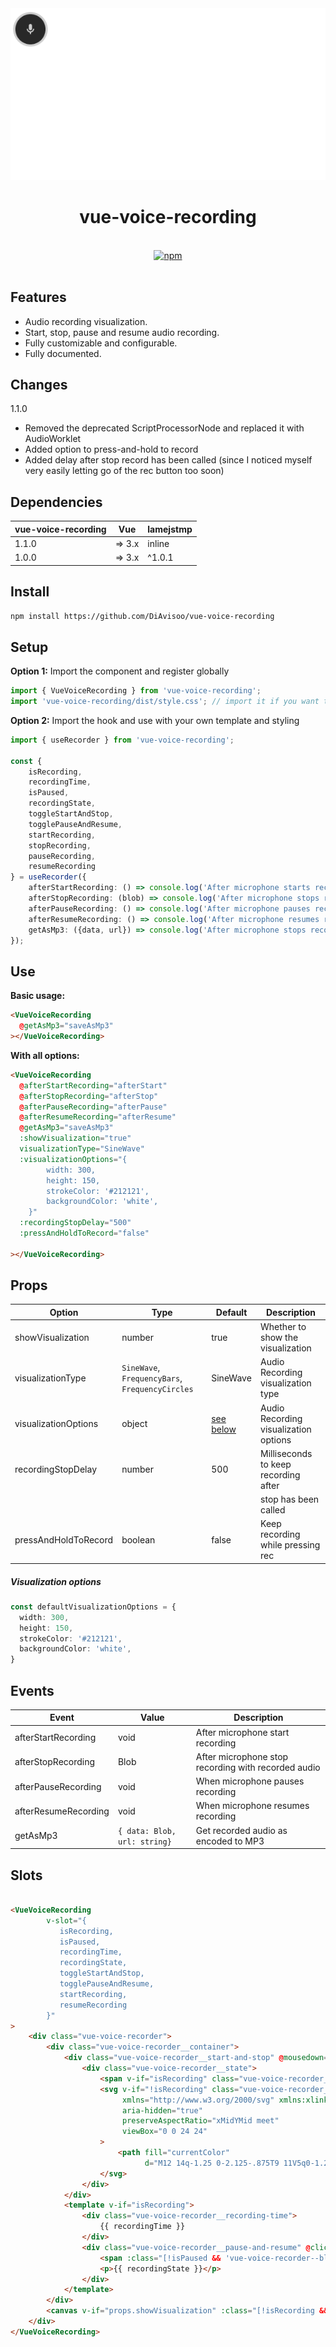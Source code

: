 <div align="center">
  <img src="https://github.com/TheCoderDream/ngx-mic-recorder/blob/main/projects/ngx-mic-recorder/misc/documentation-assets/ngx-voice-recording.gif?raw=true" alt="Angular Microphone Recorder">
  <br>
  <h1>vue-voice-recording</h1>
  <br>
  <a href="https://www.npmjs.org/package/ngx-toastr">
    <img src="https://badge.fury.io/js/vue-voice-recording.svg" alt="npm">
  </a>
  <br>
  <br>
</div>


## Features

- Audio recording visualization.
- Start, stop, pause and resume audio recording.
- Fully customizable and configurable.
- Fully documented.

## Changes

1.1.0
* Removed the deprecated ScriptProcessorNode and replaced it with AudioWorklet
* Added option to press-and-hold to record
* Added delay after stop record has been called (since I noticed myself very easily letting go of the rec button too soon)

## Dependencies

| vue-voice-recording | Vue    | lamejstmp |
|---------------------|--------|-----------|
| 1.1.0               | => 3.x | inline    |
| 1.0.0               | => 3.x | ^1.0.1    |


## Install

```bash
npm install https://github.com/DiAvisoo/vue-voice-recording
```

## Setup

**Option 1:** Import the component and register globally

```ts
import { VueVoiceRecording } from 'vue-voice-recording';
import 'vue-voice-recording/dist/style.css'; // import it if you want to use the default template.
```

**Option 2:** Import the hook and use with your own template and styling

```ts
import { useRecorder } from 'vue-voice-recording';

const {
    isRecording,
    recordingTime,
    isPaused,
    recordingState,
    toggleStartAndStop,
    togglePauseAndResume,
    startRecording,
    stopRecording,
    pauseRecording,
    resumeRecording
} = useRecorder({
    afterStartRecording: () => console.log('After microphone starts recording'),
    afterStopRecording: (blob) => console.log('After microphone stops recording'),
    afterPauseRecording: () => console.log('After microphone pauses recording'),
    afterResumeRecording: () => console.log('After microphone resumes recording'),
    getAsMp3: ({data, url}) => console.log('After microphone stops recording and audio encoded to mp3'),
});
```

## Use

**Basic usage:**

```html
<VueVoiceRecording
  @getAsMp3="saveAsMp3"
></VueVoiceRecording>
```

**With all options:**
```html
<VueVoiceRecording
  @afterStartRecording="afterStart"
  @afterStopRecording="afterStop"
  @afterPauseRecording="afterPause"
  @afterResumeRecording="afterResume"
  @getAsMp3="saveAsMp3"
  :showVisualization="true"
  visualizationType="SineWave"
  :visualizationOptions="{
        width: 300,
        height: 150,
        strokeColor: '#212121',
        backgroundColor: 'white',
    }"
  :recordingStopDelay="500"
  :pressAndHoldToRecord="false"

></VueVoiceRecording>
```

## Props

| Option               | Type                                                  | Default                             | Description                           |
|----------------------|-------------------------------------------------------|-------------------------------------|---------------------------------------|
| showVisualization    | number                                                | true                                | Whether to show the visualization     |
| visualizationType    | ``SineWave``, ``FrequencyBars``, ``FrequencyCircles`` | SineWave                            | Audio Recording visualization type    |
| visualizationOptions | object                                                | [see below](#visualization-options) | Audio Recording visualization options |
| recordingStopDelay   | number                                                | 500                                 | Milliseconds to keep recording after
|                      |                                                       |                                     | stop has been called                  |
| pressAndHoldToRecord | boolean                                               | false                               | Keep recording while pressing rec     |

##### Visualization options

```typescript
const defaultVisualizationOptions = {
  width: 300,
  height: 150,
  strokeColor: '#212121',
  backgroundColor: 'white',
}
```

## Events

| Event                | Value                        | Description                                          |
|----------------------|------------------------------|------------------------------------------------------|
| afterStartRecording  | void                         | After microphone start recording                     |
| afterStopRecording   | Blob                         | After microphone stop recording  with recorded audio |
| afterPauseRecording  | void                         | When microphone pauses recording                     |
| afterResumeRecording | void                         | When microphone resumes recording                    |
| getAsMp3             | `{ data: Blob, url: string}` | Get recorded audio as encoded to MP3                 |


## Slots

```html

<VueVoiceRecording
        v-slot="{
           isRecording,
           isPaused,
           recordingTime,
           recordingState,
           toggleStartAndStop,
           togglePauseAndResume,
           startRecording,
           resumeRecording
        }"
>
    <div class="vue-voice-recorder">
        <div class="vue-voice-recorder__container">
            <div class="vue-voice-recorder__start-and-stop" @mousedown="handleMouseDown" @mouseup="delayedStopRecording" @click="handleClick">
                <div class="vue-voice-recorder__state">
                    <span v-if="isRecording" class="vue-voice-recorder__stop"></span>
                    <svg v-if="!isRecording" class="vue-voice-recorder__start"
                         xmlns="http://www.w3.org/2000/svg" xmlns:xlink="http://www.w3.org/1999/xlink"
                         aria-hidden="true"
                         preserveAspectRatio="xMidYMid meet"
                         viewBox="0 0 24 24"
                    >
                        <path fill="currentColor"
                              d="M12 14q-1.25 0-2.125-.875T9 11V5q0-1.25.875-2.125T12 2q1.25 0 2.125.875T15 5v6q0 1.25-.875 2.125T12 14Zm-1 7v-3.075q-2.6-.35-4.3-2.325Q5 13.625 5 11h2q0 2.075 1.463 3.537Q9.925 16 12 16t3.538-1.463Q17 13.075 17 11h2q0 2.625-1.7 4.6q-1.7 1.975-4.3 2.325V21Z"></path>
                    </svg>
                </div>
            </div>
            <template v-if="isRecording">
                <div class="vue-voice-recorder__recording-time">
                    {{ recordingTime }}
                </div>
                <div class="vue-voice-recorder__pause-and-resume" @click="togglePauseAndResume">
                    <span :class="[!isPaused && 'vue-voice-recorder--blink']"></span>
                    <p>{{ recordingState }}</p>
                </div>
            </template>
        </div>
        <canvas v-if="props.showVisualization" :class="[!isRecording && 'visualization--hidden']" ref="canvas"></canvas>
    </div>
</VueVoiceRecording>
```
